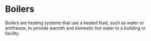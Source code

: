 # Boilers

Boilers are heating systems that use a heated fluid, such as water or antifreeze, to provide warmth and domestic hot water to a building or facility.
